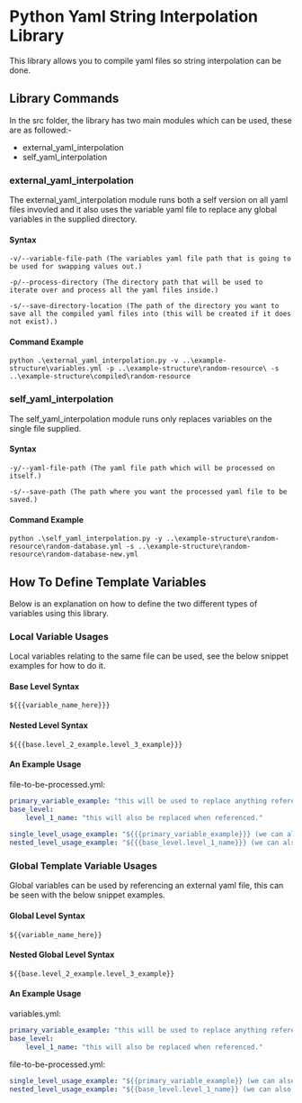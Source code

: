 # Python Yaml String Interpolation Library

This library allows you to compile yaml files so string interpolation can be done.


## Library Commands

In the src folder, the library has two main modules which can be used, these are as followed:-

- external_yaml_interpolation
- self_yaml_interpolation

### external_yaml_interpolation

The external_yaml_interpolation module runs both a self version on all yaml files invovled and it also uses the variable yaml file to replace any global variables in the supplied directory.

#### Syntax

```
-v/--variable-file-path (The variables yaml file path that is going to be used for swapping values out.)

-p/--process-directory (The directory path that will be used to iterate over and process all the yaml files inside.)

-s/--save-directory-location (The path of the directory you want to save all the compiled yaml files into (this will be created if it does not exist).)

```

#### Command Example

```
python .\external_yaml_interpolation.py -v ..\example-structure\variables.yml -p ..\example-structure\random-resource\ -s ..\example-structure\compiled\random-resource
```


### self_yaml_interpolation

The self_yaml_interpolation module runs only replaces variables on the single file supplied.

#### Syntax

```
-y/--yaml-file-path (The yaml file path which will be processed on itself.)

-s/--save-path (The path where you want the processed yaml file to be saved.)

```

#### Command Example

```
python .\self_yaml_interpolation.py -y ..\example-structure\random-resource\random-database.yml -s ..\example-structure\random-resource\random-database-new.yml
```


## How To Define Template Variables

Below is an explanation on how to define the two different types of variables using this library.

### Local Variable Usages

Local variables relating to the same file can be used, see the below snippet examples for how to do it.

#### Base Level Syntax

```
${{{variable_name_here}}}
```

#### Nested Level Syntax

```
${{{base.level_2_example.level_3_example}}}
```

#### An Example Usage

file-to-be-processed.yml:
```yaml
primary_variable_example: "this will be used to replace anything referencing it."
base_level:
	level_1_name: "this will also be replaced when referenced."
	
single_level_usage_example: "${{{primary_variable_example}}} (we can also add anything before and after it if we want)"
nested_level_usage_example: "${{{base_level.level_1_name}}} (we can also add anything before and after it if we want)"	
```


### Global Template Variable Usages

Global variables can be used by referencing an external yaml file, this can be seen with the below snippet examples.


#### Global Level Syntax

```
${{variable_name_here}}
```

#### Nested Global Level Syntax

```
${{base.level_2_example.level_3_example}}
```

#### An Example Usage

variables.yml:
```yaml
primary_variable_example: "this will be used to replace anything referencing it."
base_level:
	level_1_name: "this will also be replaced when referenced."
```

file-to-be-processed.yml:
```yaml	
single_level_usage_example: "${{primary_variable_example}} (we can also add anything before and after it if we want)"
nested_level_usage_example: "${{base_level.level_1_name}} (we can also add anything before and after it if we want)"	
```